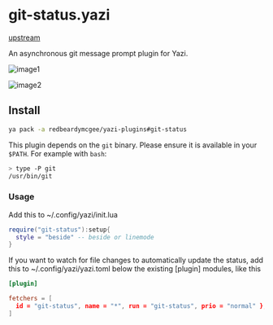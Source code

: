 # git-status.yazi

[upstream](https://gitee.com/DreamMaoMao/git-status.yazi)

An asynchronous git message prompt plugin for Yazi.

![image1](https://github.com/DreamMaoMao/git-status.yazi/assets/30348075/3a95e25a-cf0e-4f03-8d92-e7c9cc0767bb)

![image2](https://github.com/DreamMaoMao/git-status.yazi/assets/30348075/f827dd33-8e51-4f8a-9069-0affc2f7aab8)

## Install

```bash
ya pack -a redbeardymcgee/yazi-plugins#git-status
```

This plugin depends on the `git` binary. Please ensure it is available in your
`$PATH`. For example with `bash`:

```bash
> type -P git
/usr/bin/git
```

### Usage

Add this to ~/.config/yazi/init.lua

```lua
require("git-status"):setup{
  style = "beside" -- beside or linemode
}
```

If you want to watch for file changes to automatically update the status, add
this to ~/.config/yazi/yazi.toml below the existing [plugin] modules, like this

```toml
[plugin]

fetchers = [
  id = "git-status", name = "*", run = "git-status", prio = "normal" },
]
```
